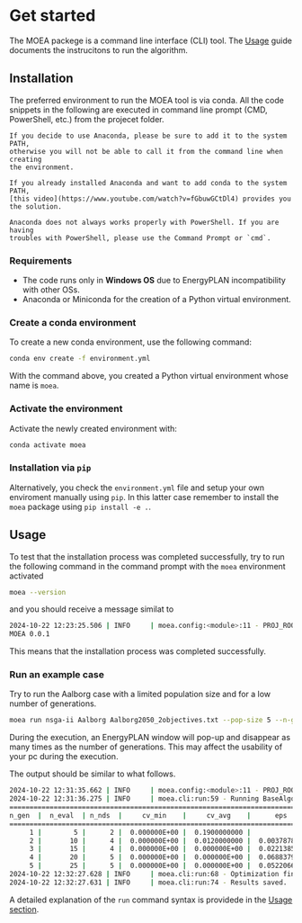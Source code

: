 # Get started

The MOEA packege is a command line interface (CLI) tool.
The [Usage](usage.md) guide documents the instrucitons to run the algorithm.

## Installation

The preferred environment to run the MOEA tool is via conda.
All the code snippets in the following are executed in command line prompt
(CMD, PowerShell, etc.) from the projecet folder.

```{admonition}
If you decide to use Anaconda, please be sure to add it to the system PATH,
otherwise you will not be able to call it from the command line when creating
the environment.

If you already installed Anaconda and want to add conda to the system PATH,
[this video](https://www.youtube.com/watch?v=fGbuwGCtDl4) provides you the solution.
```

```{admonition}
Anaconda does not always works properly with PowerShell. If you are having
troubles with PowerShell, please use the Command Prompt or `cmd`.
```

### Requirements

- The code runs only in **Windows OS** due to EnergyPLAN incompatibility with
other OSs.
- Anaconda or Miniconda for the creation of a Python virtual environment.

### Create a conda environment

To create a new conda environment, use the following command:

```sh
conda env create -f environment.yml
```

With the command above, you created a Python virtual environment whose name is
``moea``.

### Activate the environment

Activate the newly created environment with:

```sh
conda activate moea
```

### Installation via ``pip``

Alternatively, you check the ``environment.yml`` file and setup your own
enviroment manually using ``pip``. In this latter case remember to install the
``moea`` package using ``pip install -e .``.

## Usage

To test that the installation process was completed successfully, try to run
the following command in the command prompt with the ``moea`` environment
activated

```sh
moea --version
```

and you should receive a message similat to

```sh
2024-10-22 12:23:25.506 | INFO     | moea.config:<module>:11 - PROJ_ROOT path is: C:\<paht to moea>\moea
MOEA 0.0.1
```

This means that the installation process was completed successfully.

### Run an example case

Try to run the Aalborg case with a limited population size and for a low
number of generations.

```sh
moea run nsga-ii Aalborg Aalborg2050_2objectives.txt --pop-size 5 --n-gen 5
```

During the execution, an EnergyPLAN window will pop-up and disappear as many
times as the number of generations. This may affect the usability of your pc
during the execution.

The output should be similar to what follows.

```sh
2024-10-22 12:31:35.662 | INFO     | moea.config:<module>:11 - PROJ_ROOT path is: C:\<path to moea>\moea
2024-10-22 12:31:36.275 | INFO     | moea.cli:run:59 - Running BaseAlgorithm on aalborga.
==========================================================================================
n_gen  |  n_eval  | n_nds  |     cv_min    |     cv_avg    |      eps      |   indicator
==========================================================================================
     1 |        5 |      2 |  0.000000E+00 |  0.1900000000 |             - |             -
     2 |       10 |      4 |  0.000000E+00 |  0.0120000000 |  0.0037878788 |         ideal
     3 |       15 |      4 |  0.000000E+00 |  0.000000E+00 |  0.0221385388 |             f
     4 |       20 |      5 |  0.000000E+00 |  0.000000E+00 |  0.0688379527 |             f
     5 |       25 |      5 |  0.000000E+00 |  0.000000E+00 |  0.0522066738 |         ideal
2024-10-22 12:32:27.628 | INFO     | moea.cli:run:68 - Optimization finished.
2024-10-22 12:32:27.631 | INFO     | moea.cli:run:74 - Results saved.
```

A detailed explanation of the ``run`` command syntax is providede in the
[Usage section](usage.md).